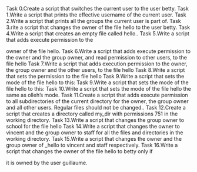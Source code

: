 Task 0.Create a script that switches the current user to the user betty.
Task 1.Write a script that prints the effective username of the current user.
Task 2.Write a script that prints all the groups the current user is part of.
Task 3.rite a script that changes the owner of the file hello to the user betty.
Task 4.Write a script that creates an empty file called hello..
Task 5.Write a script that adds execute permission to the

 owner of the file hello.
Task 6.Write a script that adds execute permission to the owner and the group owner, and read permission to other users, to the file hello
Task 7.Write a script that adds execution permission to the owner, the group owner and the other users, to the file hello
Task 8.Write a script that sets the permission to the file hello
Task 9.Write a script that sets the mode of the file hello to this:
Task 9.Write a script that sets the mode of the file hello to this:
Task 10.Write a script that sets the mode of the file hello the same as olleh’s mode.
Task 11.Create a script that adds execute permission to all subdirectories of the current directory for the owner, the group owner and all other users. Regular files should not be changed..
Task 12.Create a script that creates a directory called my_dir with permissions 751 in the working directory.
Task 13.Write a script that changes the group owner to school for the file hello
Task 14.Write a script that changes the owner to vincent and the group owner to staff for all the files and directories in the working directory.
Task 15.Write a script that changes the owner and the group owner of _hello to vincent and staff respectively.
Task 16.Write a script that changes the owner of the file hello to betty only if

 it is owned by the user guillaume.
